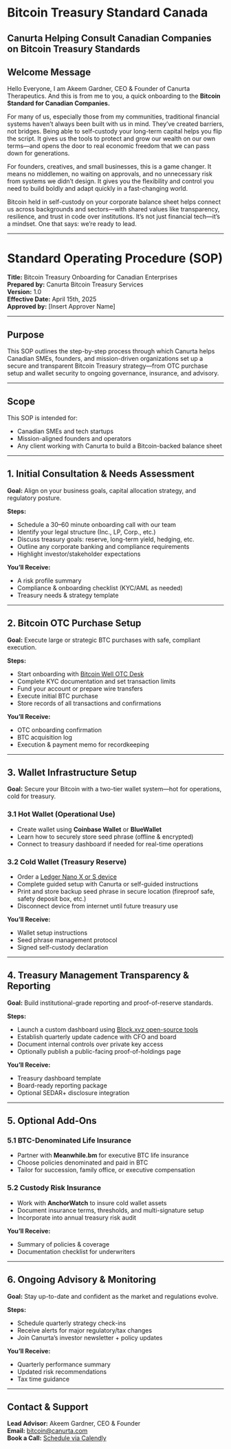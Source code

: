 # Bitcoin Treasury Standard Canada

## Canurta Helping Consult Canadian Companies on Bitcoin Treasury Standards

## Welcome Message

Hello Everyone, I am Akeem Gardner, CEO & Founder of Canurta Therapeutics. And this is from me to you, a quick onboarding to the **Bitcoin Standard for Canadian Companies.**

For many of us, especially those from my communities, traditional financial systems haven’t always been built with us in mind. They’ve created barriers, not bridges. Being able to self-custody your long-term capital helps you flip the script. It gives us the tools to protect and grow our wealth on our own terms—and opens the door to real economic freedom that we can pass down for generations.

For founders, creatives, and small businesses, this is a game changer. It means no middlemen, no waiting on approvals, and no unnecessary risk from systems we didn’t design. It gives you the flexibility and control you need to build boldly and adapt quickly in a fast-changing world.

Bitcoin held in self-custody on your corporate balance sheet helps connect us across backgrounds and sectors—with shared values like transparency, resilience, and trust in code over institutions. It’s not just financial tech—it’s a mindset. One that says: we’re ready to lead.

---

# Standard Operating Procedure (SOP)  
**Title:** Bitcoin Treasury Onboarding for Canadian Enterprises  
**Prepared by:** Canurta Bitcoin Treasury Services  
**Version:** 1.0  
**Effective Date:** April 15th, 2025  
**Approved by:** [Insert Approver Name]

---

## Purpose

This SOP outlines the step-by-step process through which Canurta helps Canadian SMEs, founders, and mission-driven organizations set up a secure and transparent Bitcoin Treasury strategy—from OTC purchase setup and wallet security to ongoing governance, insurance, and advisory.

---

## Scope

This SOP is intended for:

- Canadian SMEs and tech startups  
- Mission-aligned founders and operators  
- Any client working with Canurta to build a Bitcoin-backed balance sheet  

---

## 1. Initial Consultation & Needs Assessment

**Goal:** Align on your business goals, capital allocation strategy, and regulatory posture.

**Steps:**

- Schedule a 30–60 minute onboarding call with our team  
- Identify your legal structure (Inc., LP, Corp., etc.)  
- Discuss treasury goals: reserve, long-term yield, hedging, etc.  
- Outline any corporate banking and compliance requirements  
- Highlight investor/stakeholder expectations  

**You’ll Receive:**

- A risk profile summary  
- Compliance & onboarding checklist (KYC/AML as needed)  
- Treasury needs & strategy template  

---

## 2. Bitcoin OTC Purchase Setup

**Goal:** Execute large or strategic BTC purchases with safe, compliant execution.

**Steps:**

- Start onboarding with [Bitcoin Well OTC Desk](https://bitcoinwell.com/referral/canurta)  
- Complete KYC documentation and set transaction limits  
- Fund your account or prepare wire transfers  
- Execute initial BTC purchase  
- Store records of all transactions and confirmations  

**You’ll Receive:**

- OTC onboarding confirmation  
- BTC acquisition log  
- Execution & payment memo for recordkeeping  

---

## 3. Wallet Infrastructure Setup

**Goal:** Secure your Bitcoin with a two-tier wallet system—hot for operations, cold for treasury.

### 3.1 Hot Wallet (Operational Use)

- Create wallet using **Coinbase Wallet** or **BlueWallet**  
- Learn how to securely store seed phrase (offline & encrypted)  
- Connect to treasury dashboard if needed for real-time operations  

### 3.2 Cold Wallet (Treasury Reserve)

- Order a [Ledger Nano X or S device](https://shop.ledger.com/pages/referral-program?referral_code=8MTTCMKD5DF52)  
- Complete guided setup with Canurta or self-guided instructions  
- Print and store backup seed phrase in secure location (fireproof safe, safety deposit box, etc.)  
- Disconnect device from internet until future treasury use  

**You’ll Receive:**

- Wallet setup instructions  
- Seed phrase management protocol  
- Signed self-custody declaration  

---

## 4. Treasury Management Transparency & Reporting

**Goal:** Build institutional-grade reporting and proof-of-reserve standards.

**Steps:**

- Launch a custom dashboard using [Block.xyz open-source tools](https://github.com/1akg/bitcoin-treasury)  
- Establish quarterly update cadence with CFO and board  
- Document internal controls over private key access  
- Optionally publish a public-facing proof-of-holdings page  

**You’ll Receive:**

- Treasury dashboard template  
- Board-ready reporting package  
- Optional SEDAR+ disclosure integration  

---

## 5. Optional Add-Ons

### 5.1 BTC-Denominated Life Insurance

- Partner with **Meanwhile.bm** for executive BTC life insurance  
- Choose policies denominated and paid in BTC  
- Tailor for succession, family office, or executive compensation  

### 5.2 Custody Risk Insurance

- Work with **AnchorWatch** to insure cold wallet assets  
- Document insurance terms, thresholds, and multi-signature setup  
- Incorporate into annual treasury risk audit  

**You’ll Receive:**

- Summary of policies & coverage  
- Documentation checklist for underwriters  

---

## 6. Ongoing Advisory & Monitoring

**Goal:** Stay up-to-date and confident as the market and regulations evolve.

**Steps:**

- Schedule quarterly strategy check-ins  
- Receive alerts for major regulatory/tax changes  
- Join Canurta’s investor newsletter + policy updates  

**You’ll Receive:**

- Quarterly performance summary  
- Updated risk recommendations  
- Tax time guidance

---

## Contact & Support

**Lead Advisor:** Akeem Gardner, CEO & Founder  
**Email:** [bitcoin@canurta.com](mailto:bitcoin@canurta.com)  
**Book a Call:** [Schedule via Calendly](https://calendly.com/cnr-akg/meeting-with-akeem)
